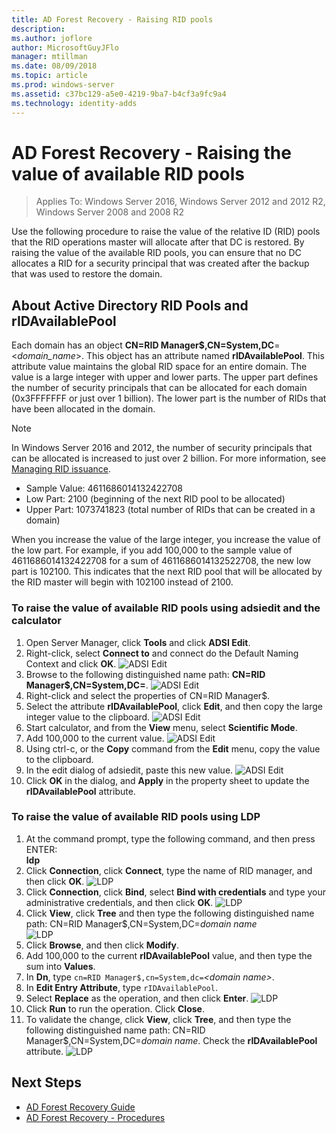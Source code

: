 ```yaml
---
title: AD Forest Recovery - Raising RID pools
description:
ms.author: joflore
author: MicrosoftGuyJFlo
manager: mtillman
ms.date: 08/09/2018
ms.topic: article
ms.prod: windows-server
ms.assetid: c37bc129-a5e0-4219-9ba7-b4cf3a9fc9a4
ms.technology: identity-adds
---
```

# AD Forest Recovery - Raising the value of available RID pools 

>Applies To: Windows Server 2016, Windows Server 2012 and 2012 R2, Windows Server 2008 and 2008 R2

Use the following procedure to raise the value of the relative ID (RID) pools that the RID operations master will allocate after that DC is restored. By raising the value of the available RID pools, you can ensure that no DC allocates a RID for a security principal that was created after the backup that was used to restore the domain. 

## About Active Directory RID Pools and rIDAvailablePool

Each domain has an object **CN=RID Manager$,CN=System,DC**=<*domain_name*>. This object has an attribute named **rIDAvailablePool**. This attribute value maintains the global RID space for an entire domain. The value is a large integer with upper and lower parts. The upper part defines the number of security principals that can be allocated for each domain (0x3FFFFFFF or just over 1 billion). The lower part is the number of RIDs that have been allocated in the domain. 
  
> [!NOTE]
> In Windows Server 2016 and 2012, the number of security principals that can be allocated is increased to just over 2 billion. For more information, see [Managing RID issuance](https://technet.microsoft.com/library/jj574229.aspx). 
  
- Sample Value: 4611686014132422708  
- Low Part: 2100 (beginning of the next RID pool to be allocated)  
- Upper Part: 1073741823 (total number of RIDs that can be created in a domain)  
  
When you increase the value of the large integer, you increase the value of the low part. For example, if you add 100,000 to the sample value of 4611686014132422708 for a sum of 4611686014132522708, the new low part is 102100. This indicates that the next RID pool that will be allocated by the RID master will begin with 102100 instead of 2100. 
  
### To raise the value of available RID pools using adsiedit and the calculator

1. Open Server Manager, click **Tools** and click **ADSI Edit**.
2. Right-click, select **Connect to** and connect do the Default Naming Context and click **OK**.
   ![ADSI Edit](media/AD-Forest-Recovery-Raise-RID-Pool/adsi1.png) 
3. Browse to the following distinguished name path: **CN=RID Manager$,CN=System,DC=<domain name>**.
   ![ADSI Edit](media/AD-Forest-Recovery-Raise-RID-Pool/adsi2.png) 
3. Right-click and select the properties of CN=RID Manager$. 
4. Select the attribute **rIDAvailablePool**, click **Edit**, and then copy the large integer value to the clipboard.
   ![ADSI Edit](media/AD-Forest-Recovery-Raise-RID-Pool/adsi3.png)  
5. Start calculator, and from the **View** menu, select **Scientific Mode**. 
6. Add 100,000 to the current value.
   ![ADSI Edit](media/AD-Forest-Recovery-Raise-RID-Pool/adsi4.png) 
7. Using ctrl-c, or the **Copy** command from the **Edit** menu, copy the value to the clipboard. 
8. In the edit dialog of adsiedit, paste this new value. 
   ![ADSI Edit](media/AD-Forest-Recovery-Raise-RID-Pool/adsi5.png) 
9. Click **OK** in the dialog, and **Apply** in the property sheet to update the **rIDAvailablePool** attribute. 
  
### To raise the value of available RID pools using LDP  
  
1. At the command prompt, type the following command, and then press ENTER:  
   **ldp**  
2. Click **Connection**, click **Connect**, type the name of RID manager, and then click **OK**. 
   ![LDP](media/AD-Forest-Recovery-Raise-RID-Pool/ldp1.png)
3. Click **Connection**, click **Bind**, select **Bind with credentials** and type your administrative credentials, and then click **OK**. 
   ![LDP](media/AD-Forest-Recovery-Raise-RID-Pool/ldp2.png)
4. Click **View**, click **Tree** and then type the following distinguished name path:  CN=RID Manager$,CN=System,DC=*domain name*  
   ![LDP](media/AD-Forest-Recovery-Raise-RID-Pool/ldp3.png)
5. Click **Browse**, and then click **Modify**. 
6. Add 100,000 to the current **rIDAvailablePool** value, and then type the sum into **Values**. 
7. In **Dn**, type `cn=RID Manager$,cn=System,dc=`*<domain name\>*. 
8. In **Edit Entry Attribute**, type `rIDAvailablePool`. 
9. Select **Replace** as the operation, and then click **Enter**.
   ![LDP](media/AD-Forest-Recovery-Raise-RID-Pool/ldp4.png) 
10. Click **Run** to run the operation. Click **Close**.
11. To validate the change, click **View**, click **Tree**, and then type the following distinguished name path:   CN=RID Manager$,CN=System,DC=*domain name*.   Check the **rIDAvailablePool** attribute. 
   ![LDP](media/AD-Forest-Recovery-Raise-RID-Pool/ldp5.png)

## Next Steps

- [AD Forest Recovery Guide](AD-Forest-Recovery-Guide.md)
- [AD Forest Recovery - Procedures](AD-Forest-Recovery-Procedures.md)
